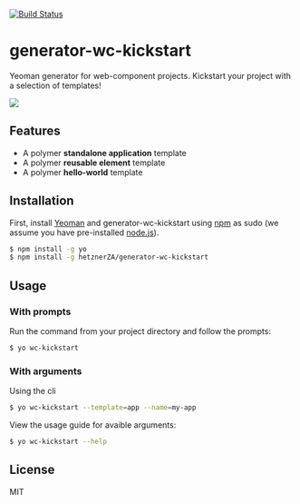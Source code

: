[![Build Status](https://travis-ci.org/hetznerZA/generator-wc-kickstart.svg?branch=master)](https://travis-ci.org/hetznerZA/generator-wc-kickstart)

# generator-wc-kickstart

Yeoman generator for web-component projects. Kickstart your project with a selection of templates!

<img src="https://zippy.gfycat.com/FarThreadbareJunco.gif">

## Features

* A polymer **standalone application** template
* A polymer **reusable element** template
* A polymer **hello-world** template

## Installation

First, install [Yeoman](http://yeoman.io) and generator-wc-kickstart using [npm](https://www.npmjs.com/) as sudo (we assume you have pre-installed [node.js](https://nodejs.org/)).

```bash
$ npm install -g yo
$ npm install -g hetznerZA/generator-wc-kickstart
```

## Usage

### With prompts

Run the command from your project directory and follow the prompts:

```bash
$ yo wc-kickstart
```

### With arguments

Using the cli
```bash
$ yo wc-kickstart --template=app --name=my-app
```

View the usage guide for avaible arguments:

```bash
$ yo wc-kickstart --help
```

## License

MIT